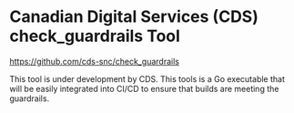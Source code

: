 # Canadian Digital Services (CDS) check_guardrails Tool

https://github.com/cds-snc/check_guardrails

This tool is under development by CDS.  This tools is a Go executable that will be easily integrated into CI/CD to ensure that builds are meeting the guardrails.


